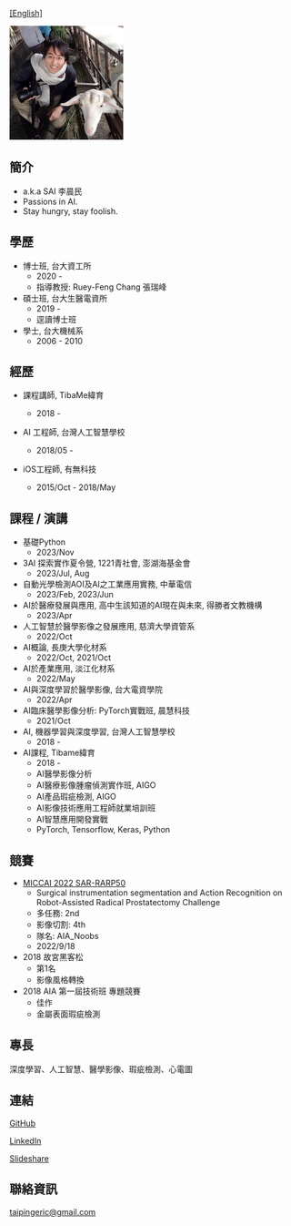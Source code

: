 [[English]](https://taipingeric.github.io/)

![image](https://raw.githubusercontent.com/taipingeric/taipingeric.github.io/master/assets/FB.jpg)

## 簡介
  * a.k.a SAI 李晨民
  * Passions in AI.
  * Stay hungry, stay foolish.

## 學歷

* 博士班, 台大資工所
  * 2020 -
  * 指導教授: Ruey-Feng Chang 張瑞峰
* 碩士班, 台大生醫電資所
  *   2019 -
  *  逕讀博士班
* 學士, 台大機械系
  *   2006 - 2010

## 經歷

* 課程講師, TibaMe緯育
    *   2018 -

* AI 工程師, 台灣人工智慧學校
  * 2018/05 - 

* iOS工程師, 有無科技
  * 2015/Oct - 2018/May

## 課程 / 演講
* 基礎Python
  * 2023/Nov
* 3AI 探索實作夏令營, 1221青社會, 澎湖海基金會
  * 2023/Jul, Aug
* 自動光學檢測AOI及AI之工業應用實務, 中華電信
  * 2023/Feb, 2023/Jun
* AI於醫療發展與應用, 高中生該知道的AI現在與未來, 得勝者文教機構
  * 2023/Apr
* 人工智慧於醫學影像之發展應用, 慈濟大學資管系
  * 2022/Oct
* AI概論, 長庚大學化材系
  * 2022/Oct, 2021/Oct
* AI於產業應用, 淡江化材系
  * 2022/May
* AI與深度學習於醫學影像, 台大電資學院
  * 2022/Apr
* AI臨床醫學影像分析: PyTorch實戰班, 晨慧科技
  * 2021/Oct
* AI, 機器學習與深度學習, 台灣人工智慧學校
  * 2018 -
* AI課程, Tibame緯育
  * 2018 - 
  * AI醫學影像分析
  * AI醫療影像腫瘤偵測實作班, AIGO
  * AI產品瑕疵檢測, AIGO
  * AI影像技術應用工程師就業培訓班
  * AI智慧應用開發實戰
  * PyTorch, Tensorflow, Keras, Python

## 競賽

* [MICCAI 2022 SAR-RARP50](https://www.synapse.org/#!Synapse:syn27618412/wiki/619479)
  * Surgical instrumentation segmentation and Action Recognition on Robot-Assisted Radical Prostatectomy Challenge
  * 多任務: 2nd
  * 影像切割: 4th
  * 隊名: AIA_Noobs
  * 2022/9/18
* 2018 故宮黑客松
  * 第1名
  * 影像風格轉換
* 2018 AIA 第一屆技術班 專題競賽
    *  佳作
    *  金屬表面瑕疵檢測

## 專長

深度學習、人工智慧、醫學影像、瑕疵檢測、心電圖

## 連結

[GitHub](https://github.com/taipingeric)

[LinkedIn](https://www.linkedin.com/in/chihyang-li-a883b375/)

[Slideshare](https://www.slideshare.net/ChihyangLi)

## 聯絡資訊

taipingeric@gmail.com
